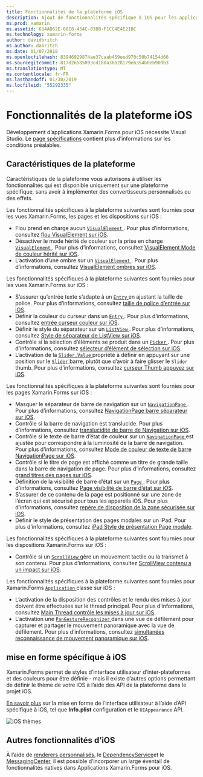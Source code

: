 ```yaml
---
title: Fonctionnalités de la plateforme iOS
description: Ajout de fonctionnalités spécifique à iOS pour les applications Xamarin.Forms.
ms.prod: xamarin
ms.assetid: 634AB62E-68C8-454C-838B-F1CC4E4E21BC
ms.technology: xamarin-forms
author: davidbritch
ms.author: dabritch
ms.date: 01/07/2018
ms.openlocfilehash: 83946929874ae37caab459eed970c50b74154d66
ms.sourcegitcommit: 817d26585093cd180a36b28179eb354b0eb900b3
ms.translationtype: MT
ms.contentlocale: fr-FR
ms.lasthandoff: 01/30/2019
ms.locfileid: "55292335"
---
```

# <a name="ios-platform-features"></a>Fonctionnalités de la plateforme iOS

Développement d’applications Xamarin.Forms pour iOS nécessite Visual Studio. Le [page spécifications](~/get-started/installation.md) contient plus d’informations sur les conditions préalables.

## <a name="platform-specifics"></a>Caractéristiques de la plateforme

Caractéristiques de la plateforme vous autorisons à utiliser les fonctionnalités qui est disponible uniquement sur une plateforme spécifique, sans avoir à implémenter des convertisseurs personnalisés ou des effets.

Les fonctionnalités spécifiques à la plateforme suivantes sont fournies pour les vues Xamarin.Forms, les pages et les dispositions sur iOS :

- Flou prend en charge aucun [ `VisualElement` ](xref:Xamarin.Forms.VisualElement). Pour plus d’informations, consultez [flou VisualElement sur iOS](visualelement-blur.md).
- Désactiver le mode hérité de couleur sur la prise en charge [ `VisualElement` ](xref:Xamarin.Forms.VisualElement). Pour plus d’informations, consultez [VisualElement Mode de couleur hérité sur iOS](legacy-color-mode.md).
- L’activation d’une ombre sur un [ `VisualElement` ](xref:Xamarin.Forms.VisualElement). Pour plus d’informations, consultez [VisualElement ombres sur iOS](visualelement-drop-shadow.md).

Les fonctionnalités spécifiques à la plateforme suivantes sont fournies pour les vues Xamarin.Forms sur iOS :

- S’assurer qu’entrée texte s’adapte à un [ `Entry` ](xref:Xamarin.Forms.Entry) en ajustant la taille de police. Pour plus d’informations, consultez [taille de police d’entrée sur iOS](entry-font-size.md).
- Définir la couleur du curseur dans un [ `Entry` ](xref:Xamarin.Forms.Entry). Pour plus d’informations, consultez [entrée curseur couleur sur iOS](entry-cursor-color.md).
- Définir le style du séparateur sur un [ `ListView` ](xref:Xamarin.Forms.ListView). Pour plus d’informations, consultez [Style de séparateur de ListView sur iOS](listview-separator-style.md).
- Contrôle si la sélection d’éléments se produit dans un [ `Picker` ](xref:Xamarin.Forms.Picker). Pour plus d’informations, consultez [sélecteur d’élément de sélection sur iOS](picker-selection.md).
- L’activation de la [ `Slider.Value` ](xref:Xamarin.Forms.Slider.Value) propriété à définir en appuyant sur une position sur le [ `Slider` ](xref:Xamarin.Forms.Slider) barre, plutôt que d’avoir à faire glisser le `Slider` thumb. Pour plus d’informations, consultez [curseur Thumb appuyez sur iOS](slider-thumb.md).

Les fonctionnalités spécifiques à la plateforme suivantes sont fournies pour les pages Xamarin.Forms sur iOS :

- Masquer le séparateur de barre de navigation sur un [ `NavigationPage` ](xref:Xamarin.Forms.NavigationPage). Pour plus d’informations, consultez [NavigationPage barre séparateur sur iOS](navigation-bar-separator.md).
- Contrôle si la barre de navigation est translucide. Pour plus d’informations, consultez [translucidité de barre de Navigation sur iOS](navigation-bar-translucent.md).
- Contrôle si le texte de barre d’état de couleur sur un [ `NavigationPage` ](xref:Xamarin.Forms.NavigationPage) est ajustée pour correspondre à la luminosité de la barre de navigation. Pour plus d’informations, consultez [Mode de couleur de texte de barre NavigationPage sur iOS](status-bar-text-color.md).
- Contrôle si le titre de page est affiché comme un titre de grande taille dans la barre de navigation de page. Pour plus d’informations, consultez [grand titres des pages sur iOS](page-large-title.md).
- Définition de la visibilité de barre d’état sur un [ `Page` ](xref:Xamarin.Forms.Page). Pour plus d’informations, consultez [Page visibilité de barre d’état sur iOS](page-status-bar-visibility.md).
- S’assurer de ce contenu de la page est positionné sur une zone de l’écran qui est sécurisé pour tous les appareils iOS. Pour plus d’informations, consultez [repère de disposition de la zone sécurisée sur iOS](page-safe-area-layout.md).
- Définir le style de présentation des pages modales sur un iPad. Pour plus d’informations, consultez [iPad Style de présentation Page modale](ipad-page-presentation-style.md).

Les fonctionnalités spécifiques à la plateforme suivantes sont fournies pour les dispositions Xamarin.Forms sur iOS :

- Contrôle si un [ `ScrollView` ](xref:Xamarin.Forms.ScrollView) gère un mouvement tactile ou la transmet à son contenu. Pour plus d’informations, consultez [ScrollView contenu a un impact sur iOS](scrollview-content-touches.md).

Les fonctionnalités spécifiques à la plateforme suivantes sont fournies pour Xamarin.Forms [ `Application` ](xref:Xamarin.Forms.Application) classe sur iOS :

- L’activation de la disposition des contrôles et le rendu des mises à jour doivent être effectuées sur le thread principal. Pour plus d’informations, consultez [Main Thread contrôle les mises à jour sur iOS](main-thread-updates-ui.md).
- L’activation une [ `PanGestureRecognizer` ](xref:Xamarin.Forms.PanGestureRecognizer) dans une vue de défilement pour capturer et partager le mouvement panoramique avec la vue de défilement. Pour plus d’informations, consultez [simultanées reconnaissance de mouvement panoramique sur iOS](application-pan-gesture.md).

## <a name="ios-specific-formatting"></a>mise en forme spécifique à iOS

Xamarin.Forms permet de styles d’interface utilisateur d’inter-plateformes et des couleurs pour être définie - mais il existe d’autres options permettant de définir le thème de votre iOS à l’aide des API de la plateforme dans le projet iOS.

[En savoir plus](formatting.md) sur la mise en forme de l’interface utilisateur à l’aide d’API spécifique à iOS, tel que **Info.plist** configuration et le `UIAppearance` API.

![](images/status-white-sml.png "iOS thèmes")

## <a name="other-ios-features"></a>Autres fonctionnalités d’iOS

À l’aide de [renderers personnalisés](~/xamarin-forms/app-fundamentals/custom-renderer/index.md), le [DependencyService](~/xamarin-forms/app-fundamentals/dependency-service/index.md)et le [MessagingCenter](~/xamarin-forms/app-fundamentals/messaging-center.md), il est possible d’incorporer un large éventail de fonctionnalités natives dans Applications Xamarin.Forms pour iOS.
